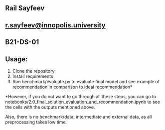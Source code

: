 ## Rail Sayfeev
## r.sayfeev@innopolis.university
## B21-DS-01

## Usage:
1. Clone the repository
2. Install requirements
3. Run benchmark/evaluate.py to evaluate final model and see example of recommendation in comparison to ideal recommendation*

*However, if you do not want to go through all these steps, you can go to notebooks/2.0_final_solution_evaluation_and_recommendation.ipynb 
to see the cells with the outputs mentioned above.

Also, there is no benchmark/data, intermediate and external data, as all preprocessing takes low time.
